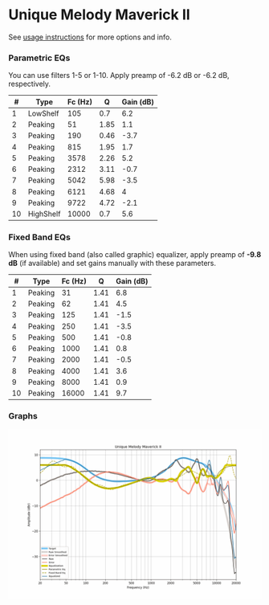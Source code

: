 # Unique Melody Maverick II
See [usage instructions](https://github.com/jaakkopasanen/AutoEq#usage) for more options and info.

### Parametric EQs
You can use filters 1-5 or 1-10. Apply preamp of -6.2 dB or -6.2 dB, respectively.

|   # | Type      |   Fc (Hz) |    Q |   Gain (dB) |
|-----|-----------|-----------|------|-------------|
|   1 | LowShelf  |       105 | 0.7  |         6.2 |
|   2 | Peaking   |        51 | 1.85 |         1.1 |
|   3 | Peaking   |       190 | 0.46 |        -3.7 |
|   4 | Peaking   |       815 | 1.95 |         1.7 |
|   5 | Peaking   |      3578 | 2.26 |         5.2 |
|   6 | Peaking   |      2312 | 3.11 |        -0.7 |
|   7 | Peaking   |      5042 | 5.98 |        -3.5 |
|   8 | Peaking   |      6121 | 4.68 |         4   |
|   9 | Peaking   |      9722 | 4.72 |        -2.1 |
|  10 | HighShelf |     10000 | 0.7  |         5.6 |

### Fixed Band EQs
When using fixed band (also called graphic) equalizer, apply preamp of **-9.8 dB** (if available) and set gains manually with these parameters.

|   # | Type    |   Fc (Hz) |    Q |   Gain (dB) |
|-----|---------|-----------|------|-------------|
|   1 | Peaking |        31 | 1.41 |         6.8 |
|   2 | Peaking |        62 | 1.41 |         4.5 |
|   3 | Peaking |       125 | 1.41 |        -1.5 |
|   4 | Peaking |       250 | 1.41 |        -3.5 |
|   5 | Peaking |       500 | 1.41 |        -0.8 |
|   6 | Peaking |      1000 | 1.41 |         0.8 |
|   7 | Peaking |      2000 | 1.41 |        -0.5 |
|   8 | Peaking |      4000 | 1.41 |         3.6 |
|   9 | Peaking |      8000 | 1.41 |         0.9 |
|  10 | Peaking |     16000 | 1.41 |         9.7 |

### Graphs
![](./Unique%20Melody%20Maverick%20II.png)

